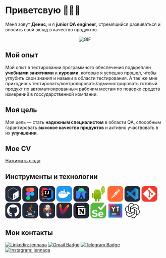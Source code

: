 # Приветсвую 🧑🏻‍💻

Меня зовут **Денис**, и я **junior QA engineer**, стремящийся развиваться и вносить свой вклад в качество продуктов.

<div align="center">
    <img src="https://media1.tenor.com/m/pXe5Lu_fQgUAAAAd/shaquille-oneal-taste-test.gif" width="400" height="300" alt="GIF">
</div>


## Мой опыт

Мой опыт в тестировании программного обеспечения подкреплен **учебными занятиями** и **курсами**, которые я успешно прошел, чтобы углубить свои знания и навыки в области тестирования. А так же мне приходиось тестировать/контролировать/администрировать готовый продукт по автоматизированным рабочим местам по поверке средств измерений в госсударственной компании.

## Моя цель

Моя цель — стать **надежным специалистом** в области QA, способным гарантировать **высокое качество продуктов** и активно участвовать в их **улучшении**.


## Мое CV 

[Нажимать сюда](https://ссылочку_сюда)

 
## Инструменты и технологии

<p align="left">
<img src="https://github.com/mixs9ra/mixs9ra/blob/main/icons/Bash-Dark.svg" alt="Qase.io" width="50" height="50" />

<img src="https://github.com/mixs9ra/mixs9ra/blob/main/icons/Figma-Dark.svg" alt="TestIT" width="50" height="50" />

<img src="https://github.com/mixs9ra/mixs9ra/blob/main/icons/Idea-Dark.svg" alt="TestRail" width="50" height="50" />

<img src="https://github.com/mixs9ra/mixs9ra/blob/main/icons/Docker.svg" alt="Zephyr" width="50" height="50" />

<img src="https://github.com/mixs9ra/mixs9ra/blob/main/icons/AndroidStudio-Dark.svg" alt="Charles" width="50" height="50" />

<img src="https://github.com/mixs9ra/mixs9ra/blob/main/icons/Android%20file%20transfer.png" alt="Fiddler" width="50" height="50" /> 

<img src="https://github.com/mixs9ra/mixs9ra/blob/main/icons/Postman.svg" alt="Proxyman" width="50" height="50" /> 

<img src="https://github.com/mixs9ra/mixs9ra/blob/main/icons/VSCode-Dark.svg" alt="Grafana" width="50" height="50" />

<img src="https://github.com/mixs9ra/mixs9ra/blob/main/icons/Git.svg" alt="Firebase" width="50" height="50" /> 

<img src="https://github.com/mixs9ra/mixs9ra/blob/main/icons/Github-Dark.svg" alt="Sentry" width="50" height="50" />

<img src="https://github.com/mixs9ra/mixs9ra/blob/main/icons/Java-Dark.svg" alt="Sentry" width="50" height="50" />

<img src="https://github.com/mixs9ra/mixs9ra/blob/main/icons/Jenkins-Dark.svg" alt="Codemagic" width="50" height="50" /> 

<img src="https://github.com/mixs9ra/mixs9ra/blob/main/icons/Maven-Dark.svg" alt="Teamcity" width="50" height="50" />

<img src="https://github.com/mixs9ra/mixs9ra/blob/main/icons/Notion-Dark.svg" alt="Testflight" width="50" height="50" />

<img src="https://github.com/mixs9ra/mixs9ra/blob/main/icons/Selenium.svg" alt="Xcode" width="50" height="50" />

<img src="https://github.com/mixs9ra/mixs9ra/blob/main/icons/youtrack.png" alt="Xcode" width="50" height="50" />
<img src="https://github.com/mixs9ra/mixs9ra/blob/main/icons/openai.png" alt="Xcode" width="50" height="50" />

## Мои контакты

[![Linkedin: jennaqa](https://img.shields.io/badge/-LinkedIn-0e76a8?style=flat-square&logo=Linkedin&logoColor=white)](https://www.linkedin.com/in/belashev-denis/)
<a href="mailto:DB.DenisBelashev@gmail.com">
    <img src="https://img.shields.io/badge/Gmail-D14836?style=for-the-badge&logo=gmail&logoColor=white" alt="Gmail Badge" style="height: 20px;"></a>
[![Telegram Badge](https://img.shields.io/badge/-Telegram-0088cc?style=flat-square&logo=Telegram&logoColor=white)](https://t.me/mixs9ra)
[![Instagram: jennaqa](https://img.shields.io/badge/-Instagram-e4405f?style=flat-square&logo=Instagram&logoColor=white)](https://www.instagram.com/mixs9ra/)
